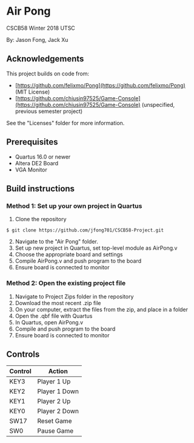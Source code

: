 # Air Pong
CSCB58 Winter 2018 UTSC

By: Jason Fong, Jack Xu

## Acknowledgements
This project builds on code from:
* [https://github.com/felixmo/Pong](https://github.com/felixmo/Pong) (MIT License)
* [https://github.com/chiusin97525/Game-Console](https://github.com/chiusin97525/Game-Console) (unspecified, previous semester project)

See the "Licenses" folder for more information.

## Prerequisites
- Quartus 16.0 or newer
- Altera DE2 Board
- VGA Monitor

## Build instructions

### Method 1: Set up your own project in Quartus
1. Clone the repository
```
$ git clone https://github.com/jfong701/CSCB58-Project.git
```
2. Navigate to the "Air Pong" folder.
3. Set up new project in Quartus, set top-level module as AirPong.v
4. Choose the appropriate board and settings
5. Compile AirPong.v and push program to the board
6. Ensure board is connected to monitor

### Method 2: Open the existing project file
1. Navigate to Project Zips folder in the repository
2. Download the most recent .zip file
3. On your computer, extract the files from the zip, and place in a folder
4. Open the .qbf file with Quartus
5. In Quartus, open AirPong.v
6. Compile and push program to the board
7. Ensure board is connected to monitor

## Controls
| Control | Action        |
| --------| --------------|
| KEY3    | Player 1 Up   |
| KEY2    | Player 1 Down |
| KEY1    | Player 2 Up   |
| KEY0    | Player 2 Down |
| SW17    | Reset Game    |
| SW0     | Pause Game    |
